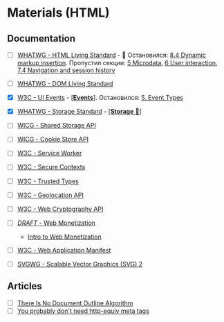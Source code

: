# Materials (HTML)

## Documentation

- [ ] [WHATWG - HTML Living Standard](https://html.spec.whatwg.org/multipage) - 🚧 Остановился: [8.4 Dynamic markup insertion](https://html.spec.whatwg.org/multipage/dynamic-markup-insertion.html#dynamic-markup-insertion). Пропустил секции: [5 Microdata](https://html.spec.whatwg.org/multipage/#toc-semantics), [6 User interaction](https://html.spec.whatwg.org/multipage/#toc-editing), [7.4 Navigation and session history](https://html.spec.whatwg.org/multipage/browsing-the-web.html#navigation-and-session-history)
- [ ] [WHATWG - DOM Living Standard](https://dom.spec.whatwg.org/)
- [x] [W3C - UI Events](https://w3c.github.io/uievents/) - [[**Events**](./topics/events.md)]. Остановился: [5. Event Types](https://www.w3.org/TR/uievents/#event-types)
- [x] [WHATWG - Storage Standard](https://storage.spec.whatwg.org) - [[**Storage** 📂](./topics/storage/readme.md)]
- [ ] [WICG - Shared Storage API](https://wicg.github.io/shared-storage/)
- [ ] [WICG - Cookie Store API](https://wicg.github.io/cookie-store/)
- [ ] [W3C - Service Worker](https://w3c.github.io/ServiceWorker/)
- [ ] [W3C - Secure Contexts](https://w3c.github.io/webappsec-secure-contexts)
- [ ] [W3C - Trusted Types](https://w3c.github.io/trusted-types/dist/spec/)
- [ ] [W3C - Geolocation API](https://w3c.github.io/geolocation-api/#geolocation_interface)
- [ ] [W3C - Web Cryptography API](https://w3c.github.io/webcrypto/)
- [ ] [*DRAFT* - Web Monetization](https://webmonetization.org/specification/)
  - [Intro to Web Monetization](https://webmonetization.org/docs/)
- [ ] [W3C - Web Application Manifest](https://www.w3.org/TR/appmanifest/)

- [ ] [SVGWG - Scalable Vector Graphics (SVG) 2](https://svgwg.org/svg2-draft/)

## Articles

- [ ] [There Is No Document Outline Algorithm](https://adrianroselli.com/2016/08/there-is-no-document-outline-algorithm.html)
- [ ] [You probably don't need http-equiv meta tags](https://rviscomi.dev/2023/07/you-probably-dont-need-http-equiv-meta-tags/)

